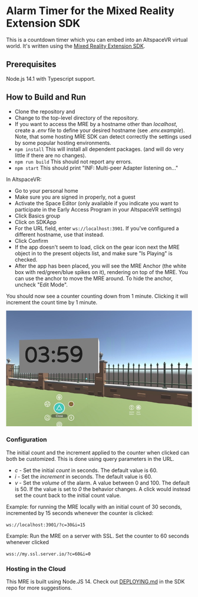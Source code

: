 # Alarm Timer for the Mixed Reality Extension SDK

This is a countdown timer which you can embed into an AltspaceVR virtual world. It's written using the [Mixed Reality
Extension SDK](https://github.com/Microsoft/mixed-reality-extension-sdk).

## Prerequisites

Node.js 14.1 with Typescript support.

## How to Build and Run

* Clone the repository and
* Change to the top-level directory of the repository.
* If you want to access the MRE by a hostname other than _localhost_,
create a _.env_ file to define your desired hostname (see _.env.example_).
Note, that some hosting MRE SDK can detect correctly the settings used
by some popular hosting environments.
* `npm install` This will install all dependent packages. (and will do very
little if there are no changes).
* `npm run build` This should not report any errors.
* `npm start` This should print "INF: Multi-peer Adapter listening on..."

In AltspaceVR:

* Go to your personal home
* Make sure you are signed in properly, not a guest
* Activate the Space Editor (only available if you indicate you want to participate in the Early Access Program in your AltspaceVR settings)
* Click Basics group
* Click on SDKApp
* For the URL field, enter `ws://localhost:3901`. If you've configured a different hostname, use that instead.
* Click Confirm
* If the app doesn't seem to load, click on the gear icon next the MRE object
in to the present objects list, and make sure "Is Playing" is checked.
* After the app has been placed, you will see the MRE Anchor (the white box
with red/green/blue spikes on it), rendering on top of the MRE. You can use the
anchor to move the MRE around. To hide the anchor, uncheck "Edit Mode".

You should now see a counter counting down from 1 minute. Clicking it will increment the count time by 1 minute.

<img src='appearance.jpg'/>

### Configuration

The initial count and the increment applied to the counter when clicked can both be customized.
This is done using query parameters in the URL.

* _c_ - Set the initial _count_ in seconds. The default value is 60.
* _i_ - Set the _increment_ in seconds. The default value is 60.
* _v_ - Set the _volume_ of the alarm. A value between 0 and 100. The default is 50.
If the value is set to _0_ the behavior changes. A click would instead set the count back to the initial count value.

Example: for running the MRE locally with an initial count of 30 seconds, incremented by 15 seconds whenever the counter is clicked:

`ws://localhost:3901/?c=30&i=15`

Example: Run the MRE on a server with SSL. Set the counter to 60 seconds whenever clicked

`wss://my.ssl.server.io/?c=60&i=0`

### Hosting in the Cloud

This MRE is built using Node.JS 14. Check out [DEPLOYING.md](https://github.com/Microsoft/mixed-reality-extension-sdk/blob/master/DEPLOYING.md) in the SDK repo for more suggestions.
